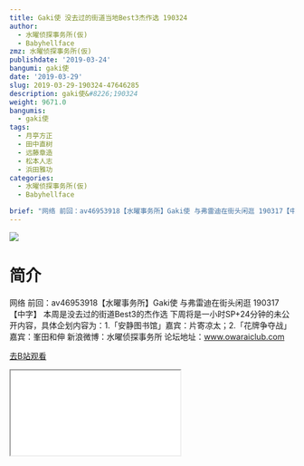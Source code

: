 ```yaml
---
title: Gaki使 没去过的街道当地Best3杰作选 190324
author:
  - 水曜侦探事务所(仮)
  - Babyhellface
zmz: 水曜侦探事务所(仮)
publishdate: '2019-03-24'
bangumi: gaki使
date: '2019-03-29'
slug: 2019-03-29-190324-47646285
description: gaki使&#8226;190324
weight: 9671.0
bangumis:
  - gaki使
tags:
  - 月亭方正
  - 田中直树
  - 远藤章造
  - 松本人志
  - 浜田雅功
categories:
  - 水曜侦探事务所(仮)
  - Babyhellface

brief: "网络 前回：av46953918【水曜事务所】Gaki使 与弗雷迪在街头闲逛 190317【中字】 本周是没去过的街道Best3的杰作选 下周将是一小时SP+24分钟的未公开内容，具体企划内容为：1.「安静图书馆」嘉宾：片寄凉太；2.「花牌争夺战」嘉宾：峯田和伸 新浪微博：水曜侦探事务所 论坛地址：www.owaraiclub.com"
---
```

![](https://i.imgur.com/ilWxGSw.jpg)
# 简介  
网络
前回：av46953918【水曜事务所】Gaki使 与弗雷迪在街头闲逛 190317【中字】
本周是没去过的街道Best3的杰作选
下周将是一小时SP+24分钟的未公开内容，具体企划内容为：1.「安静图书馆」嘉宾：片寄凉太；2.「花牌争夺战」嘉宾：峯田和伸
新浪微博：水曜侦探事务所    论坛地址：www.owaraiclub.com  

[去B站观看](https://www.bilibili.com/video/av47646285/)
<div class ="resp-container"><iframe class="testiframe" src="//player.bilibili.com/player.html?aid=47646285"", scrolling="no", allowfullscreen="true" > </iframe></div> 
